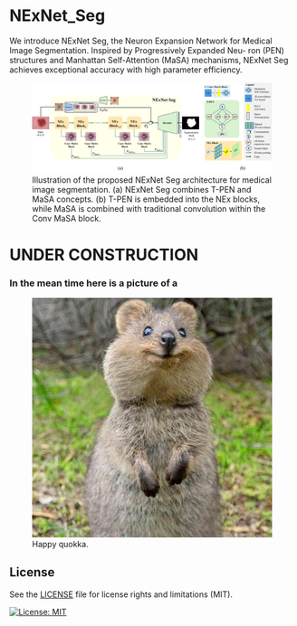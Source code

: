 # NExNet_Seg
We introduce NExNet Seg, the Neuron Expansion Network for Medical Image Segmentation. Inspired by Progressively Expanded Neu- ron (PEN) structures and Manhattan Self-Attention (MaSA) mechanisms, NExNet Seg achieves exceptional accuracy with high parameter efficiency.


<p align="center">
  <figure>
    <img width="750" src="images/NExNetSeg_detailed.png" alt="NexNetSeg Architecture">
    <figcaption>Illustration of the proposed NExNet Seg architecture for medical image segmentation. (a) NExNet Seg combines T-PEN and MaSA concepts. (b) T-PEN is embedded into the NEx blocks, while MaSA is combined with traditional convolution within the Conv MaSA block.</figcaption>
  </figure>
</p>


# UNDER CONSTRUCTION
### In the mean time here is a picture of a 
<p align="center">
  <figure>
    <img width="700" src="images/quokka.jpg" alt="quokka">
    <figcaption>Happy quokka.</figcaption>
  </figure>
</p>

## License
See the [LICENSE](LICENSE.md) file for license rights and limitations (MIT).

[![License: MIT](https://img.shields.io/badge/License-MIT-yellow.svg)](https://opensource.org/licenses/MIT)